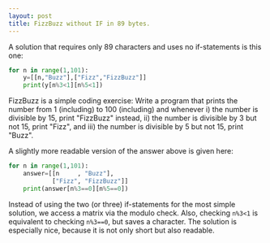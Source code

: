 ```yaml
---
layout: post
title: FizzBuzz without IF in 89 bytes.
---
```


A solution that requires only 89 characters and uses no if-statements is this one:
```python
for n in range(1,101):
    y=[[n,"Buzz"],["Fizz","FizzBuzz"]]
    print(y[n%3<1][n%5<1])
```

FizzBuzz is a simple coding exercise:
Write a program that prints the number from 1 (including) to 100 (including) and whenever i) the number is divisible by 15, print "FizzBuzz" instead, ii) the number is divisible by 3 but not 15, print "Fizz", and iii) the number is divisible by 5 but not 15, print "Buzz".

A slightly more readable version of the answer above is given here: 
```python
for n in range(1,101):
    answer=[[n     , "Buzz"],
            ["Fizz", "FizzBuzz"]]
    print(answer[n%3==0][n%5==0])
```

Instead of using the two (or three) if-statements for the most simple solution, we access a matrix via the modulo check. Also, checking `n%3<1` is equivalent to checking `n%3==0`, but saves a character.
The solution is especially nice, because it is not only short but also readable. 


